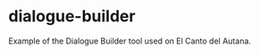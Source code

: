 dialogue-builder
================

Example of the Dialogue Builder tool used on El Canto del Autana.
